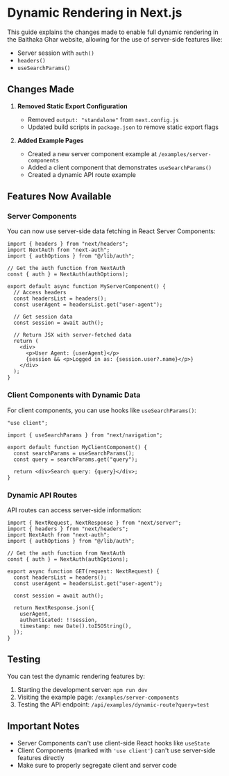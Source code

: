 # Dynamic Rendering in Next.js

This guide explains the changes made to enable full dynamic rendering in the Baithaka Ghar website, allowing for the use of server-side features like:

- Server session with `auth()`
- `headers()`
- `useSearchParams()`

## Changes Made

1. **Removed Static Export Configuration**

   - Removed `output: "standalone"` from `next.config.js`
   - Updated build scripts in `package.json` to remove static export flags

2. **Added Example Pages**
   - Created a new server component example at `/examples/server-components`
   - Added a client component that demonstrates `useSearchParams()`
   - Created a dynamic API route example

## Features Now Available

### Server Components

You can now use server-side data fetching in React Server Components:

```tsx
import { headers } from "next/headers";
import NextAuth from "next-auth";
import { authOptions } from "@/lib/auth";

// Get the auth function from NextAuth
const { auth } = NextAuth(authOptions);

export default async function MyServerComponent() {
  // Access headers
  const headersList = headers();
  const userAgent = headersList.get("user-agent");

  // Get session data
  const session = await auth();

  // Return JSX with server-fetched data
  return (
    <div>
      <p>User Agent: {userAgent}</p>
      {session && <p>Logged in as: {session.user?.name}</p>}
    </div>
  );
}
```

### Client Components with Dynamic Data

For client components, you can use hooks like `useSearchParams()`:

```tsx
"use client";

import { useSearchParams } from "next/navigation";

export default function MyClientComponent() {
  const searchParams = useSearchParams();
  const query = searchParams.get("query");

  return <div>Search query: {query}</div>;
}
```

### Dynamic API Routes

API routes can access server-side information:

```tsx
import { NextRequest, NextResponse } from "next/server";
import { headers } from "next/headers";
import NextAuth from "next-auth";
import { authOptions } from "@/lib/auth";

// Get the auth function from NextAuth
const { auth } = NextAuth(authOptions);

export async function GET(request: NextRequest) {
  const headersList = headers();
  const userAgent = headersList.get("user-agent");

  const session = await auth();

  return NextResponse.json({
    userAgent,
    authenticated: !!session,
    timestamp: new Date().toISOString(),
  });
}
```

## Testing

You can test the dynamic rendering features by:

1. Starting the development server: `npm run dev`
2. Visiting the example page: `/examples/server-components`
3. Testing the API endpoint: `/api/examples/dynamic-route?query=test`

## Important Notes

- Server Components can't use client-side React hooks like `useState`
- Client Components (marked with `'use client'`) can't use server-side features directly
- Make sure to properly segregate client and server code

